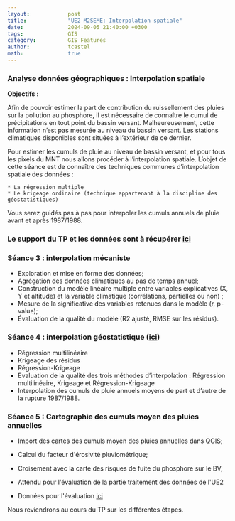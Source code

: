 ```yaml
---
layout:            post
title:             "UE2 M2SEME: Interpolation spatiale"
date:              2024-09-05 21:40:00 +0300
tags:              GIS
category:          GIS Features
author:            tcastel
math:              true
---
```



### Analyse données géographiques : Interpolation spatiale

**Objectifs :**

Afin de pouvoir estimer la part de contribution du ruissellement des pluies sur la pollution au phosphore, il est nécessaire de connaître le cumul de précipitations en tout point du bassin versant. Malheureusement, cette information n’est pas mesurée au niveau du bassin versant. Les stations climatiques disponibles sont situées à l’extérieur de ce dernier.

Pour estimer les cumuls de pluie au niveau de bassin versant, et pour tous les pixels du MNT nous allons procéder à l’interpolation spatiale.
L’objet de cette séance est de connaître des techniques communes d’interpolation spatiale des données :

    * La régression multiple
    * Le krigeage ordinaire (technique appartenant à la discipline des géostatistiques)

Vous serez guidés pas à pas pour interpoler les cumuls annuels de pluie avant et après 1987/1988. 

  
### Le support du TP et les données sont à récupérer [ici](https://filesender.renater.fr/?s=download&token=29175ade-96d5-426b-b985-7d865f172689)

### Séance 3 : interpolation mécaniste

* Exploration et mise en forme des données;
* Agrégation des données climatiques au pas de temps annuel;
* Construction du modèle linéaire multiple entre variables explicatives (X, Y et altitude) et la variable climatique (corrélations, partielles ou non) ;
* Mesure de la significative des variables retenues dans le modèle (r, p-value);
* Évaluation de la qualité du modèle (R2 ajusté, RMSE sur les résidus).

### Séance 4 : interpolation géostatistique ([ici](https://filesender.renater.fr/?s=download&token=29175ade-96d5-426b-b985-7d865f172689))


* Régression multilinéaire
* Krigeage des résidus
* Régression-Krigeage
* Evaluation de la qualité des trois méthodes d’interpolation : Régression multilinéaire, Krigeage et Régression-Krigeage
* Interpolation des cumuls de pluie annuels moyens de part et d’autre de la rupture 1987/1988.

### Séance 5 : Cartographie des cumuls moyen des pluies annuelles

* Import des cartes des cumuls moyen des pluies annuelles dans QGIS;
* Calcul du facteur d'érosivité pluviométrique;
* Croisement avec la carte des risques de fuite du phosphore sur le BV;

* Attendu pour l'évaluation de la partie traitement des données de l'UE2
* Données pour l'évaluation [ici](https://filesender.renater.fr/?s=download&token=b7c1f8ce-ced6-4b98-bc57-b52720435887)


Nous reviendrons au cours du TP sur les différentes étapes.


